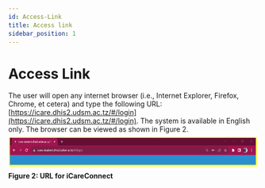 ```yaml
---
id: Access-Link
title: Access link
sidebar_position: 1
---
```


# Access Link

The user will open any internet browser (i.e., Internet Explorer, Firefox, Chrome, et cetera) and type the following URL: [https://icare.dhis2.udsm.ac.tz/#/login](https://icare.dhis2.udsm.ac.tz/#/login). The system is available in English only. The browser can be viewed as shown in Figure 2.
![alt text](<../../static/img/URL for iCareConnect.PNG>)
**Figure 2: URL for iCareConnect**
